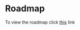 # Roadmap

To view the roadmap click [this](https://github.com/orgs/S-Service-FiveM/projects/2) link
